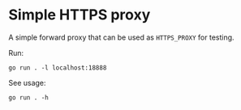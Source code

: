 # Simple HTTPS proxy

A simple forward proxy that can be used as `HTTPS_PROXY` for testing.

Run:
```
go run . -l localhost:18888
```

See usage:
```
go run . -h
```
